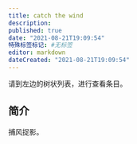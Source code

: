 ```yaml
---
title: catch the wind
description:
published: true
date: "2021-08-21T19:09:54"
特殊标签标记: #无标签
editor: markdown
dateCreated: "2021-08-21T19:09:54"
---
```


请到左边的树状列表，进行查看条目。

## 简介

捕风捉影。
